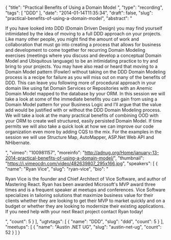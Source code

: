 {
  "title": "Practical Benefits of Using a Domain Model ",
  "type": "recording",
  "tags": [
    "DDD"
  ],
  "date": "2014-01-14T11:35:34",
  "draft": false,
  "slug": "practical-benefits-of-using-a-domain-model",
  "abstract": "<p>If you have looked into DDD (Domain Driven Design) you may find yourself intimidated by the idea of moving to a full DDD approach on your projects. Like many other people, you might find the amount of work and collaboration that must go into creating a process that allows for business and development to come together for recurring Domain Modeling exercises (meetings where you discuss and develop a conceptual Domain Model and Ubiquitous language) to be an intimidating practice to try and bring to your projects. You may have also read or heard that moving to a Domain Model pattern (Fowler) without taking on the DDD Domain Modeling process is a recipe for failure as you will miss out on many of the benefits of DDD. This can leave you following more of procedural approach in your domain like using fat Domain Services or Repositories with an Anemic Domain Model mapped to the database by your ORM. In this session we will take a look at some of the immediate benefits you can gain from using a Domain Model pattern for your Business Logic and I’ll argue that the value add would be justified with or without the DDD Domain Modeling process. We will take a look at the many practical benefits of combining OOD with your ORM to create well structured, easily persisted Domain Model. If time permits we will also take a quick look at how we can improve our code organization even more by adding CQS to the mix. For the examples in the session we will use Structure Map, AutoMapper, ASP.Net Web API and NHibernate.</p>",
  "vimeo": "100981157",
  "moreinfo": "http://adnug.org/Home/january-13-2014-practical-benefits-of-using-a-domain-model/",
  "thumbnail": "https://i.vimeocdn.com/video/482639807_295x166.jpg",
  "speakers": [
    {
      "name": "Ryan Vice",
      "slug": "ryan-vice",
      "bio": "<p>Ryan Vice is the founder and Chief Architect of Vice Software, and author of Mastering React. Ryan has been awarded Microsoft's MVP award three times and is a frequent speaker at meetups and conferences. Vice Software specializes in tailoring solutions that maximize business value for their clients whether they are looking to get their MVP to market quickly and on a budget or whether they are looking to modernize their existing applications. If you need help with your next React project contact Ryan today!</p>",
      "count": 5
    }
  ],
  "ugtvtags": [
    {
      "name": "DDD",
      "slug": "ddd",
      "count": 5
    }
  ],
  "meetups": [
    {
      "name": "Austin .NET UG",
      "slug": "austin-net-ug",
      "count": 52
    }
  ]
}